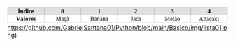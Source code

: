 ![Basico/img/lista01.png](https://github.com/GabrielSantana01/Python/blob/main/Basico/img/lista01.png)https://github.com/GabrielSantana01/Python/blob/main/Basico/img/lista01.png)
